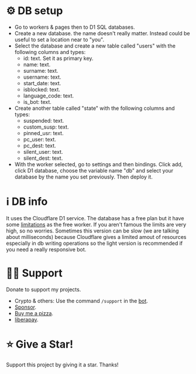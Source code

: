 
# ⚙️ DB setup 
- Go to workers & pages then to D1 SQL databases.
- Create a new database. the name doesn't really matter. Instead could be useful to set a location near to "you".
- Select the database and create a new table called "users" with the following columns and types:
    - id: text. Set it as primary key.
    - name: text.
    - surname: text.
    - username: text.
    - start_date: text.
    - isblocked: text.
    - language_code: text.
    - is_bot: text.
- Create another table called "state" with the following columns and types:
    - suspended: text.
    - custom_susp: text.
    - pinned_usr: text.
    - pc_user: text.
    - pc_dest: text.
    - silent_user: text.
    - silent_dest: text.
- With the worker selected, go to settings and then bindings. Click add, click D1 database, choose the variable name "db" and select your database by the name you set previously. Then deploy it.

# ℹ️ DB info 
It uses the Cloudflare D1 service. The database has a free plan but it have some [limitations](https://developers.cloudflare.com/d1/platform/limits/) as the free worker. If you aren't famous the limits are very high, so no worries. Sometimes this version can be slow (we are talking about milliseconds) because Cloudflare gives a limited amout of resources especially in db writing operations so the light version is recommended if you need a really responsive bot.

# 🫶🏼 Support 
Donate to support my projects. 
- Crypto & others: Use the command `/support` in the [bot](https://t.me/Mqtth3w_support_bot).
- [Sponsor](https://github.com/sponsors/Mqtth3w).
- [Buy me a pizza](https://buymeacoffee.com/mqtth3w).
- [liberapay](https://liberapay.com/mqtth3w).

# ⭐ Give a Star!
Support this project by giving it a star. Thanks!
